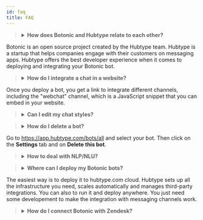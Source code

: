 ```yaml
---
id: faq
title: FAQ
---
```



><details><summary><b>How does Botonic and Hubtype relate to each other?</b></summary>
Botonic is an open source project created by the Hubtype team. Hubtype is a startup that helps companies engage with their customers on messaging apps.
Hubtype offers the best developer experience when it comes to deploying and integrating your Botonic bot.
</details>

><details><summary><b>How do I integrate a chat in a website?</b></summary>
Once you deploy a bot,  you get a link to integrate different channels, including the "webchat" channel, which is a JavaScript snippet that you can embed in your website.
</details>

><details><summary><b>Can I edit my chat  styles?</b></summary>
>Yes, you can edit your chat styles. Hubtype provides support for web chat (JS SDK) and in-app chat (iOS/Android SDK). 
>You can't change the style of messaging apps like WhatsApp or Facebook Messenger though, as they embed html pages within their chat window. In this particular case, only webviews can be customized.
></details>

><details><summary><b>How do I delete a bot?</b></summary>
Go to https://app.hubtype.com/bots/all and select your bot. Then click on the **Settings** tab and on **Delete this bot**.
</details>

><details><summary><b>How to deal with NLP/NLU?</b></summary>
>To deal with NLP/NLU, you can use the Botonic NLU plugin. It allows you to create different intents and assign keywords or phrases. These will match with the intent and direct to the corresponding route. You can also integrate Dialogflow, Watson, Luis or Inbenta.
></details>

><details><summary><b>Where can I deploy my Botonic bots?</b></summary>
The easiest way is to deploy it to hubtype.com cloud. Hubtype sets up all the infrastructure you need, scales automatically and manages third-party integrations.
You can also to run it and deploy anywhere. You just need some developement to make the integration with messaging channels work.
</details>

><details><summary><b>How do I connect Botonic with Zendesk?</b></summary>
>Although Zendesk integration is not a Botonic open-source plugin like DialogFlow, you can do it by deploying your bot and contact the Botonic team on Slack. They will help you with the next steps.
></details>
